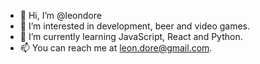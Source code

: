- 👋 Hi, I’m @leondore
- 👀 I’m interested in development, beer and video games.
- 🌱 I’m currently learning JavaScript, React and Python.
- 📫 You can reach me at leon.dore@gmail.com.

<!---
leondore/leondore is a ✨ special ✨ repository because its `README.md` (this file) appears on your GitHub profile.
You can click the Preview link to take a look at your changes.
--->
